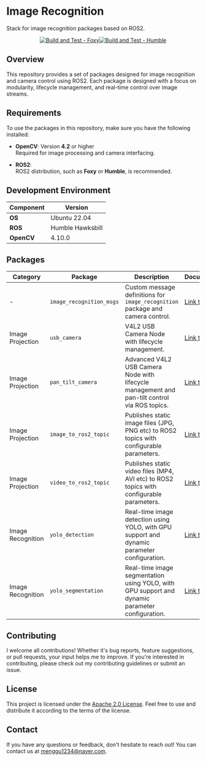 # Image Recognition
Stack for image recognition packages based on ROS2.

<div align="center">
  
[![Build and Test - Foxy](https://github.com/mjlee111/image_recognition/actions/workflows/foxy.yml/badge.svg?branch=master&event=push)](https://github.com/mjlee111/image_recognition/actions/workflows/foxy.yml)[![Build and Test - Humble](https://github.com/mjlee111/image_recognition/actions/workflows/humble.yml/badge.svg?branch=master&event=push)](https://github.com/mjlee111/image_recognition/actions/workflows/humble.yml)

</div>

## Overview
This repository provides a set of packages designed for image recognition and camera control using ROS2. Each package is designed with a focus on modularity, lifecycle management, and real-time control over image streams.

## Requirements
To use the packages in this repository, make sure you have the following installed:

- **OpenCV**: Version **4.2** or higher  
  Required for image processing and camera interfacing.

- **ROS2**:  
  ROS2 distribution, such as **Foxy** or **Humble**, is recommended.

## Development Environment

| Component   | Version          |
|-------------|------------------|
| **OS**      | Ubuntu 22.04     |
| **ROS**     | Humble Hawksbill     |
| **OpenCV**  | 4.10.0            |


## Packages
<div align="center">

| Category          | Package              | Description                                                         | Documentation                                        |
|-------------------|----------------------|---------------------------------------------------------------------|-----------------------------------------------------|
| - | `image_recognition_msgs`          | Custom message definitions for `image_recognition` package and camera control.                     | [Link to docs](image_recognition_msgs/README.md)                |
| Image Projection  | `usb_camera`          | V4L2 USB Camera Node with lifecycle management.                     | [Link to docs](image_projection/usb_camera/README.md)                |
| Image Projection  | `pan_tilt_camera`     | Advanced V4L2 USB Camera Node with lifecycle management and pan-tilt control via ROS topics. | [Link to docs](image_projection/pan_tilt_camera/README.md) |
| Image Projection  | `image_to_ros2_topic` | Publishes static image files (JPG, PNG etc) to ROS2 topics with configurable parameters.          | [Link to docs](image_projection/image_to_ros2_topic/README.md)        |
| Image Projection  | `video_to_ros2_topic` | Publishes static video files (MP4, AVI etc) to ROS2 topics with configurable parameters.          | [Link to docs](image_projection/video_to_ros2_topic/README.md)        |
| Image Recognition  | `yolo_detection`    | Real-time image detection using YOLO, with GPU support and dynamic parameter configuration. | [Link to docs](image_recognition/yolo_detection/README.md)          |
| Image Recognition  | `yolo_segmentation`    | Real-time image segmentation using YOLO, with GPU support and dynamic parameter configuration. | [Link to docs](image_recognition/yolo_segmentation/README.md)          |

</div>

## Contributing
I welcome all contributions! Whether it's bug reports, feature suggestions, or pull requests, your input helps me to improve. If you're interested in contributing, please check out my contributing guidelines or submit an issue.

## License
This project is licensed under the [Apache 2.0 License](LICENSE). Feel free to use and distribute it according to the terms of the license.

## Contact
If you have any questions or feedback, don't hesitate to reach out! You can contact us at [menggu1234@naver.com][email].

[email]: mailto:menggu1234@naver.com
